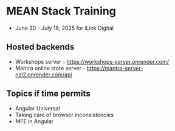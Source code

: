 # MEAN Stack Training
- June 30 - July 18, 2025 for iLink Digital

## Hosted backends
- Workshops server - https://workshops-server.onrender.com/
- Mantra online store server - https://mantra-server-nzl2.onrender.com/api

## Topics if time permits
- Angular Universal
- Taking care of browser inconsistencies
- MFE in Angular